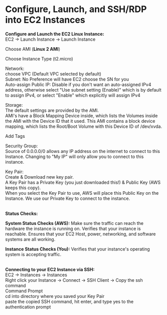 # Configure, Launch, and SSH/RDP into EC2 Instances

**Configure and Launch the EC2 Linux Instance:** \
EC2 → Launch Instance → Launch Instance

Choose AMI (**Linux 2 AMI**)

Choose Instance Type (t2.micro)

Network: \
choose VPC (Default VPC selected by default) \
Subnet: No Preference will have EC2 choose the SN for you \
Auto-assign Public IP: Disable if you don't want an auto-assigned IPv4 address, otherwise select "Use subnet setting (Enable)" which is by default to assign IPv4, or select "Enable" which explicitly will assign IPv4

Storage: \
The default settings are provided by the AMI. \
AMI's have a Block Mapping Device inside, which lists the Volumes inside the AMI with the Device ID that it used. This AMI contains a block device mapping, which lists the Root/Boot Volume with this Device ID of /dev/xvda.

Add Tags

Security Group: \
Source of 0.0.0.0/0 allows any IP address on the internet to connect to this Instance. Changing to "My IP" will only allow you to connect to this instance.

Key Pair: \
Create & Download new key pair. \
A Key Pair has a Private Key (you just downloaded this!)  & Public Key (AWS keeps this copy). \
When you select the Key Pair to use, AWS will place this Public Key on the Instance. We use our Private Key to connect to the instance.

\
**Status Checks:**

**System Status Checks (AWS):** Make sure the traffic can reach the hardware the instance is running on. Verifies that your instance is reachable. Ensures that your EC2 Host, power, networking, and software systems are all working.

**Instance Status Checks (You):** Verifies that your instance's operating system is accepting traffic.

\
**Connecting to your EC2 Instance via SSH:** \
EC2 → Instances → Instances \
Right click your Instance → Connect → SSH Client → Copy the ssh command \
Command Prompt \
cd into directory where you saved your Key Pair \
paste the copied SSH command, hit enter, and type yes to the authentication prompt

